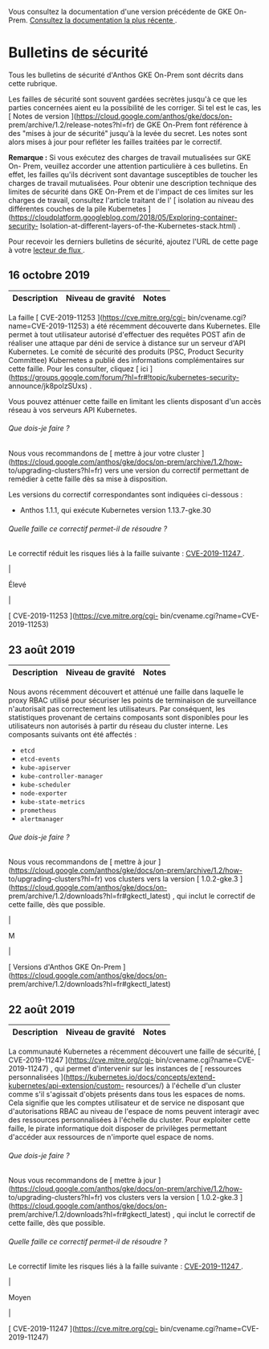 Vous consultez la documentation d'une version précédente de GKE On-Prem. [
Consultez la documentation la plus récente
](https://cloud.google.com/anthos/gke/docs/on-prem?hl=fr) .

#  Bulletins de sécurité

Tous les bulletins de sécurité d'Anthos GKE On-Prem sont décrits dans cette
rubrique.

Les failles de sécurité sont souvent gardées secrètes jusqu'à ce que les
parties concernées aient eu la possibilité de les corriger. Si tel est le cas,
les [ Notes de version ](https://cloud.google.com/anthos/gke/docs/on-
prem/archive/1.2/release-notes?hl=fr) de GKE On-Prem font référence à des
"mises à jour de sécurité" jusqu'à la levée du secret. Les notes sont alors
mises à jour pour refléter les failles traitées par le correctif.

**Remarque :** Si vous exécutez des charges de travail mutualisées sur GKE On-
Prem, veuillez accorder une attention particulière à ces bulletins. En effet,
les failles qu'ils décrivent sont davantage susceptibles de toucher les
charges de travail mutualisées. Pour obtenir une description technique des
limites de sécurité dans GKE On-Prem et de l'impact de ces limites sur les
charges de travail, consultez l'article traitant de l' [ isolation au niveau
des différentes couches de la pile Kubernetes
](https://cloudplatform.googleblog.com/2018/05/Exploring-container-security-
Isolation-at-different-layers-of-the-Kubernetes-stack.html) .

Pour recevoir les derniers bulletins de sécurité, ajoutez l'URL de cette page
à votre [ lecteur de flux
](https://wikipedia.org/wiki/Comparison_of_feed_aggregators) .

##  16 octobre 2019

Description  |  Niveau de gravité  |  Notes  
---|---|---  
  
La faille [ CVE-2019-11253 ](https://cve.mitre.org/cgi-
bin/cvename.cgi?name=CVE-2019-11253) a été récemment découverte dans
Kubernetes. Elle permet à tout utilisateur autorisé d'effectuer des requêtes
POST afin de réaliser une attaque par déni de service à distance sur un
serveur d'API Kubernetes. Le comité de sécurité des produits (PSC, Product
Security Committee) Kubernetes a publié des informations complémentaires sur
cette faille. Pour les consulter, cliquez [ ici
](https://groups.google.com/forum/?hl=fr#!topic/kubernetes-security-
announce/jk8polzSUxs) .

Vous pouvez atténuer cette faille en limitant les clients disposant d'un accès
réseau à vos serveurs API Kubernetes.

######  Que dois-je faire ?

Nous vous recommandons de [ mettre à jour votre cluster
](https://cloud.google.com/anthos/gke/docs/on-prem/archive/1.2/how-
to/upgrading-clusters?hl=fr) vers une version du correctif permettant de
remédier à cette faille dès sa mise à disposition.

Les versions du correctif correspondantes sont indiquées ci-dessous :

  * Anthos 1.1.1, qui exécute Kubernetes version 1.13.7-gke.30 

######  Quelle faille ce correctif permet-il de résoudre ?

Le correctif réduit les risques liés à la faille suivante : [ CVE-2019-11247
](https://cve.mitre.org/cgi-bin/cvename.cgi?name=CVE-2019-11253) .

|

Élevé

|

[ CVE-2019-11253 ](https://cve.mitre.org/cgi-
bin/cvename.cgi?name=CVE-2019-11253)  
  
##  23 août 2019

Description  |  Niveau de gravité  |  Notes  
---|---|---  
  
Nous avons récemment découvert et atténué une faille dans laquelle le proxy
RBAC utilisé pour sécuriser les points de terminaison de surveillance
n'autorisait pas correctement les utilisateurs. Par conséquent, les
statistiques provenant de certains composants sont disponibles pour les
utilisateurs non autorisés à partir du réseau du cluster interne. Les
composants suivants ont été affectés :

  * ` etcd `
  * ` etcd-events `
  * ` kube-apiserver `
  * ` kube-controller-manager `
  * ` kube-scheduler `
  * ` node-exporter `
  * ` kube-state-metrics `
  * ` prometheus `
  * ` alertmanager `

######  Que dois-je faire ?

Nous vous recommandons de [ mettre à jour
](https://cloud.google.com/anthos/gke/docs/on-prem/archive/1.2/how-
to/upgrading-clusters?hl=fr) vos clusters vers la version [ 1.0.2-gke.3
](https://cloud.google.com/anthos/gke/docs/on-
prem/archive/1.2/downloads?hl=fr#gkectl_latest) , qui inclut le correctif de
cette faille, dès que possible.

|

M

|

[ Versions d'Anthos GKE On-Prem ](https://cloud.google.com/anthos/gke/docs/on-
prem/archive/1.2/downloads?hl=fr#gkectl_latest)  
  
##  22 août 2019

Description  |  Niveau de gravité  |  Notes  
---|---|---  
  
La communauté Kubernetes a récemment découvert une faille de sécurité, [
CVE-2019-11247 ](https://cve.mitre.org/cgi-
bin/cvename.cgi?name=CVE-2019-11247) , qui permet d'intervenir sur les
instances de [ ressources personnalisées
](https://kubernetes.io/docs/concepts/extend-kubernetes/api-extension/custom-
resources/) à l'échelle d'un cluster comme s'il s'agissait d'objets présents
dans tous les espaces de noms. Cela signifie que les comptes utilisateur et de
service ne disposant que d'autorisations RBAC au niveau de l'espace de noms
peuvent interagir avec des ressources personnalisées à l'échelle du cluster.
Pour exploiter cette faille, le pirate informatique doit disposer de
privilèges permettant d'accéder aux ressources de n'importe quel espace de
noms.

######  Que dois-je faire ?

Nous vous recommandons de [ mettre à jour
](https://cloud.google.com/anthos/gke/docs/on-prem/archive/1.2/how-
to/upgrading-clusters?hl=fr) vos clusters vers la version [ 1.0.2-gke.3
](https://cloud.google.com/anthos/gke/docs/on-
prem/archive/1.2/downloads?hl=fr#gkectl_latest) , qui inclut le correctif de
cette faille, dès que possible.

######  Quelle faille ce correctif permet-il de résoudre ?

Le correctif limite les risques liés à la faille suivante : [ CVE-2019-11247
](https://cve.mitre.org/cgi-bin/cvename.cgi?name=CVE-2019-11247) .

|

Moyen

|

[ CVE-2019-11247 ](https://cve.mitre.org/cgi-
bin/cvename.cgi?name=CVE-2019-11247)

